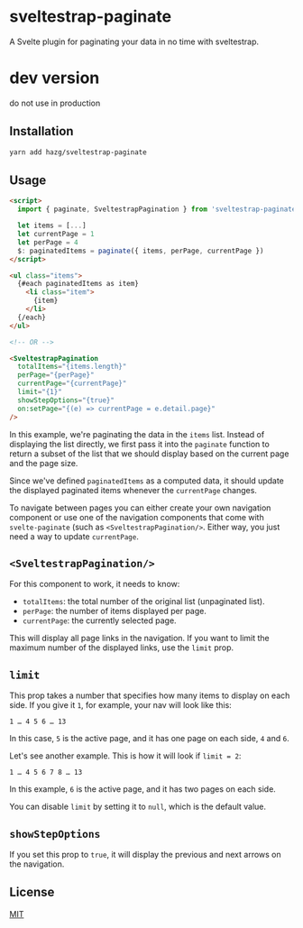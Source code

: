 # sveltestrap-paginate

A Svelte plugin for paginating your data in no time with sveltestrap.

dev version
===========
do not use in production

## Installation

```bash
yarn add hazg/sveltestrap-paginate
```

## Usage

```html
<script>
  import { paginate, SveltestrapPagination } from 'sveltestrap-paginate'

  let items = [...]
  let currentPage = 1
  let perPage = 4
  $: paginatedItems = paginate({ items, perPage, currentPage })
</script>

<ul class="items">
  {#each paginatedItems as item}
    <li class="item">
      {item}
    </li>
  {/each}
</ul>

<!-- OR -->

<SveltestrapPagination
  totalItems="{items.length}"
  perPage="{perPage}"
  currentPage="{currentPage}"
  limit="{1}"
  showStepOptions="{true}"
  on:setPage="{(e) => currentPage = e.detail.page}"
/>
```

In this example, we're paginating the data in the `items` list. Instead of displaying the list directly, we first pass it into the `paginate` function to return a subset of the list that we should display based on the current page and the page size.

Since we've defined `paginatedItems` as a computed data, it should update the displayed paginated items whenever the `currentPage` changes.

To navigate between pages you can either create your own navigation component or use one of the navigation components that come with `svelte-paginate` (such as `<SveltestrapPagination/>`. Either way, you just need a way to update `currentPage`.

## `<SveltestrapPagination/>`

For this component to work, it needs to know:
- `totalItems`: the total number of the original list (unpaginated list).
- `perPage`: the number of items displayed per page.
- `currentPage`: the currently selected page.

This will display all page links in the navigation. If you want to limit the maximum number of the displayed links, use the `limit` prop.

## `limit`

This prop takes a number that specifies how many items to display on each side. If you give it `1`, for example, your nav will look like this:

```
1 … 4 5 6 … 13
```

In this case, `5` is the active page, and it has one page on each side, `4` and `6`.

Let's see another example. This is how it will look if `limit = 2`:

```
1 … 4 5 6 7 8 … 13
```

In this example, `6` is the active page, and it has two pages on each side.

You can disable `limit` by setting it to `null`, which is the default value.

## `showStepOptions`

If you set this prop to `true`, it will display the previous and next arrows on the navigation.

## License

[MIT](http://opensource.org/licenses/MIT)